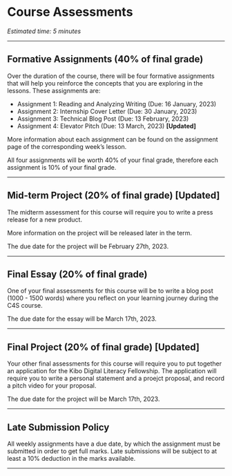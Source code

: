 # Course Assessments
*Estimated time: 5 minutes*

---

## Formative Assignments (40% of final grade)

Over the duration of the course, there will be four formative assignments that will help you reinforce the concepts that you are exploring in the lessons. These assignments are:

- Assignment 1: Reading and Analyzing Writing (Due: 16 January, 2023)
- Assignment 2: Internship Cover Letter (Due: 30 January, 2023)
- Assignment 3: Technical Blog Post (Due: 13 February, 2023)
- Assignment 4: Elevator Pitch (Due: 13 March, 2023) **[Updated]**

More information about each assignment can be found on the assignment page of the corresponding week’s lesson.

All four assignments will be worth 40% of your final grade, therefore each assignment is 10% of your final grade.

---

## Mid-term Project (20% of final grade) **[Updated]**

The midterm assessment for this course will require you to write a press release for a new product.

More information on the project will be released later in the term. 

The due date for the project will be February 27th, 2023.

---

## Final Essay (20% of final grade)

One of your final assessments for this course will be to write a blog post (1000 - 1500 words) where you reflect on your learning journey during the C4S course.

The due date for the essay will be March 17th, 2023.

---

## Final Project (20% of final grade) **[Updated]**

Your other final assessments for this course will require you to put together an application for the Kibo Digital Literacy Fellowship. The application will require you to write a personal statement and a proejct proposal, and record a pitch video for your proposal.

The due date for the project will be March 17th, 2023.

---

## Late Submission Policy

All weekly assignments have a due date, by which the assignment must be submitted in order to get full marks. Late submissions will be subject to at least a 10% deduction in the marks available. 

---
